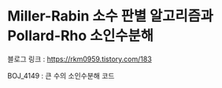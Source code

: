 # Miller-Rabin 소수 판별 알고리즘과 Pollard-Rho 소인수분해

블로그 링크 : https://rkm0959.tistory.com/183

BOJ_4149 : 큰 수의 소인수분해 코드